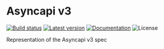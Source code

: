 # Asyncapi v3

[![Build status](https://img.shields.io/github/actions/workflow/status/dghilardi/asyncapiv3/tests.yml?branch=main)](https://github.com/dghilardi/asyncapiv3/actions)
[![Latest version](https://img.shields.io/crates/v/asyncapiv3.svg)](https://crates.io/crates/asyncapiv3)
[![Documentation](https://docs.rs/asyncapiv3/badge.svg)](https://docs.rs/asyncapiv3)
![License](https://img.shields.io/crates/l/asyncapiv3.svg)

Representation of the Asyncapi v3 spec